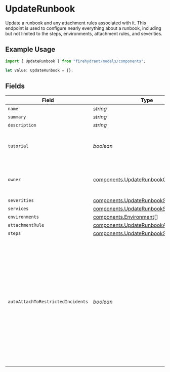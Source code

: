# UpdateRunbook

Update a runbook and any attachment rules associated with it. This endpoint is used to configure nearly everything
about a runbook, including but not limited to the steps, environments, attachment rules, and severities.


## Example Usage

```typescript
import { UpdateRunbook } from "firehydrant/models/components";

let value: UpdateRunbook = {};
```

## Fields

| Field                                                                                                                                                                                                               | Type                                                                                                                                                                                                                | Required                                                                                                                                                                                                            | Description                                                                                                                                                                                                         |
| ------------------------------------------------------------------------------------------------------------------------------------------------------------------------------------------------------------------- | ------------------------------------------------------------------------------------------------------------------------------------------------------------------------------------------------------------------- | ------------------------------------------------------------------------------------------------------------------------------------------------------------------------------------------------------------------- | ------------------------------------------------------------------------------------------------------------------------------------------------------------------------------------------------------------------- |
| `name`                                                                                                                                                                                                              | *string*                                                                                                                                                                                                            | :heavy_minus_sign:                                                                                                                                                                                                  | N/A                                                                                                                                                                                                                 |
| `summary`                                                                                                                                                                                                           | *string*                                                                                                                                                                                                            | :heavy_minus_sign:                                                                                                                                                                                                  | N/A                                                                                                                                                                                                                 |
| `description`                                                                                                                                                                                                       | *string*                                                                                                                                                                                                            | :heavy_minus_sign:                                                                                                                                                                                                  | N/A                                                                                                                                                                                                                 |
| `tutorial`                                                                                                                                                                                                          | *boolean*                                                                                                                                                                                                           | :heavy_minus_sign:                                                                                                                                                                                                  | Whether or not this runbook is a tutorial runbook                                                                                                                                                                   |
| `owner`                                                                                                                                                                                                             | [components.UpdateRunbookOwner](../../models/components/updaterunbookowner.md)                                                                                                                                      | :heavy_minus_sign:                                                                                                                                                                                                  | An object representing a Team that owns the runbook                                                                                                                                                                 |
| `severities`                                                                                                                                                                                                        | [components.UpdateRunbookSeverity](../../models/components/updaterunbookseverity.md)[]                                                                                                                              | :heavy_minus_sign:                                                                                                                                                                                                  | N/A                                                                                                                                                                                                                 |
| `services`                                                                                                                                                                                                          | [components.UpdateRunbookService](../../models/components/updaterunbookservice.md)[]                                                                                                                                | :heavy_minus_sign:                                                                                                                                                                                                  | N/A                                                                                                                                                                                                                 |
| `environments`                                                                                                                                                                                                      | [components.Environment](../../models/components/environment.md)[]                                                                                                                                                  | :heavy_minus_sign:                                                                                                                                                                                                  | N/A                                                                                                                                                                                                                 |
| `attachmentRule`                                                                                                                                                                                                    | [components.UpdateRunbookAttachmentRule](../../models/components/updaterunbookattachmentrule.md)                                                                                                                    | :heavy_minus_sign:                                                                                                                                                                                                  | N/A                                                                                                                                                                                                                 |
| `steps`                                                                                                                                                                                                             | [components.UpdateRunbookStep](../../models/components/updaterunbookstep.md)[]                                                                                                                                      | :heavy_minus_sign:                                                                                                                                                                                                  | N/A                                                                                                                                                                                                                 |
| `autoAttachToRestrictedIncidents`                                                                                                                                                                                   | *boolean*                                                                                                                                                                                                           | :heavy_minus_sign:                                                                                                                                                                                                  | Whether or not this runbook should be automatically attached to restricted incidents. Note that setting this to `true` will prevent it from being attached to public incidents, even manually. Defaults to `false`. |